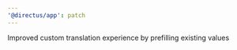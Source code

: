 ```yaml
---
'@directus/app': patch
---
```


Improved custom translation experience by prefilling existing values
